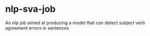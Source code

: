 # nlp-sva-job
An nlp job aimed at producing a model that can detect subject verb agreement errors in sentences
